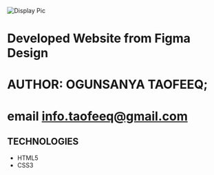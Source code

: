 ![Display Pic](https://github.com/tsucess/youthrive-frontend-dev/tree/main/0x04-Figma_website_project/images/front.png)


# Developed Website from Figma Design

# AUTHOR: OGUNSANYA TAOFEEQ;
# email <info.taofeeq@gmail.com>

## TECHNOLOGIES
* HTML5
* CSS3